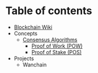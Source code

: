 # Table of contents

* [Blockchain Wiki](README.md)
* Concepts
  * [Consensus Algorithms](concepts/consensus-algorithms/README.md)
    * [Proof of Work \(POW\)](concepts/consensus-algorithms/proof-of-work.md)
    * [Proof of Stake \(POS\)](concepts/consensus-algorithms/proof-of-work-1.md)
* Projects
  * Wanchain

